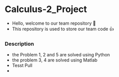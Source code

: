 # Calculus-2_Project
- Hello, welcome to our team repository 👋
- This repository is used to store our team code 👍
### Description
- the Problem 1, 2 and 5 are solved using Python
- the problem 3, 4 are solved using Matlab
- Tesst Pull
- 
